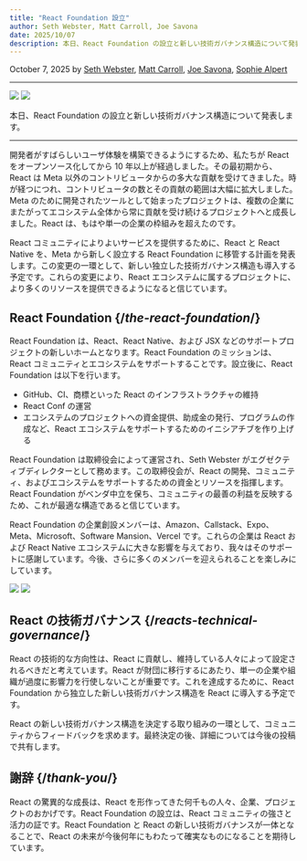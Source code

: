 ```yaml
---
title: "React Foundation 設立"
author: Seth Webster, Matt Carroll, Joe Savona
date: 2025/10/07
description: 本日、React Foundation の設立と新しい技術ガバナンス構造について発表します。
---
```


October 7, 2025 by [Seth Webster](https://x.com/sethwebster), [Matt Carroll](https://x.com/mattcarrollcode), [Joe Savona](https://x.com/en_JS), [Sophie Alpert](https://x.com/sophiebits)

---


<div style={{display: 'flex', justifyContent: 'center', marginBottom: '1rem', marginLeft: '7rem', marginRight: '7rem' }}>
  <picture >
      <source srcset="/images/blog/react-foundation/react_foundation_logo.png" />
      <img className="w-full light-image" src="/images/blog/react-foundation/react_foundation_logo.webp" />
  </picture>
  <picture >
      <source srcset="/images/blog/react-foundation/react_foundation_logo_dark.png" />
      <img className="w-full dark-image" src="/images/blog/react-foundation/react_foundation_logo_dark.webp" />
  </picture>
</div>

<Intro>

本日、React Foundation の設立と新しい技術ガバナンス構造について発表します。

</Intro>

---

開発者がすばらしいユーザ体験を構築できるようにするため、私たちが React をオープンソース化してから 10 年以上が経過しました。その最初期から、React は Meta 以外のコントリビュータからの多大な貢献を受けてきました。時が経つにつれ、コントリビュータの数とその貢献の範囲は大幅に拡大しました。Meta のために開発されたツールとして始まったプロジェクトは、複数の企業にまたがってエコシステム全体から常に貢献を受け続けるプロジェクトへと成長しました。React は、もはや単一の企業の枠組みを超えたのです。

React コミュニティによりよいサービスを提供するために、React と React Native を、Meta から新しく設立する React Foundation に移管する計画を発表します。この変更の一環として、新しい独立した技術ガバナンス構造も導入する予定です。これらの変更により、React エコシステムに属するプロジェクトに、より多くのリソースを提供できるようになると信じています。

## React Foundation {/*the-react-foundation*/}

React Foundation は、React、React Native、および JSX などのサポートプロジェクトの新しいホームとなります。React Foundation のミッションは、React コミュニティとエコシステムをサポートすることです。設立後に、React Foundation は以下を行います。

* GitHub、CI、商標といった React のインフラストラクチャの維持
* React Conf の運営
* エコシステムのプロジェクトへの資金提供、助成金の発行、プログラムの作成など、React エコシステムをサポートするためのイニシアチブを作り上げる

React Foundation は取締役会によって運営され、Seth Webster がエグゼクティブディレクターとして務めます。この取締役会が、React の開発、コミュニティ、およびエコシステムをサポートするための資金とリソースを指揮します。React Foundation がベンダ中立を保ち、コミュニティの最善の利益を反映するため、これが最適な構造であると信じています。

React Foundation の企業創設メンバーは、Amazon、Callstack、Expo、Meta、Microsoft、Software Mansion、Vercel です。これらの企業は React および React Native エコシステムに大きな影響を与えており、我々はそのサポートに感謝しています。今後、さらに多くのメンバーを迎えられることを楽しみにしています。

<div style={{display: 'flex', justifyContent: 'center', margin: '2rem'}}>
  <picture >
      <source srcset="/images/blog/react-foundation/react_foundation_member_logos.png" />
      <img className="w-full light-image" src="/images/blog/react-foundation/react_foundation_member_logos.webp" />
  </picture>
  <picture >
      <source srcset="/images/blog/react-foundation/react_foundation_member_logos_dark.png" />
      <img className="w-full dark-image" src="/images/blog/react-foundation/react_foundation_member_logos_dark.webp" />
  </picture>
</div>

## React の技術ガバナンス {/*reacts-technical-governance*/}

React の技術的な方向性は、React に貢献し、維持している人々によって設定されるべきだと考えています。React が財団に移行するにあたり、単一の企業や組織が過度に影響力を行使しないことが重要です。これを達成するために、React Foundation から独立した新しい技術ガバナンス構造を React に導入する予定です。

React の新しい技術ガバナンス構造を決定する取り組みの一環として、コミュニティからフィードバックを求めます。最終決定の後、詳細については今後の投稿で共有します。

## 謝辞 {/*thank-you*/}

React の驚異的な成長は、React を形作ってきた何千もの人々、企業、プロジェクトのおかげです。React Foundation の設立は、React コミュニティの強さと活力の証です。React Foundation と React の新しい技術ガバナンスが一体となることで、React の未来が今後何年にもわたって確実なものになることを期待しています。
